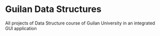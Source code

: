 # Guilan Data Structures
All projects of Data Structure course of Guilan University in an integrated GUI application
